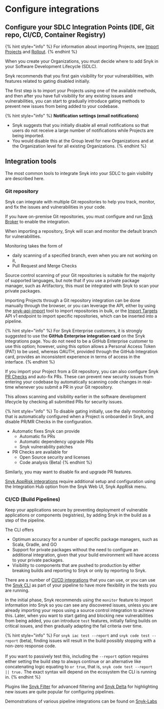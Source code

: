 # Configure integrations

## Configure your SDLC Integration Points (IDE, Git repo, CI/CD, Container Registry)

{% hint style="info" %}
For information about importing Projects, see [Import Projects](../../phase-3-gain-visibility/import-projects.md) and [Rollout](../../phase-5-initial-rollout-to-team/).
{% endhint %}

When you create your Organizations, you must decide where to add Snyk in your Software Development Lifecycle (SDLC).&#x20;

Snyk recommends that you first gain visibility for your vulnerabilities, with features related to gating disabled initially.

The first step is to import your Projects using one of the available methods, and then after you have full visibility for any existing issues and vulnerabilities, you can start to gradually introduce gating methods to prevent new issues from being added to your codebase.

{% hint style="info" %}
**Notification settings (email notifications)**

* Snyk suggests that you initially disable all email notifications so that users do not receive a large number of notifications while Projects are being imported.
* You would disable this at the Group level for new Organizations and at the Organization level for all existing Organizations.
{% endhint %}

## Integration tools

The most common tools to integrate Snyk into your SDLC to gain visibility are described here.

### Git repository

Snyk can integrate with multiple Git repositories to help you track, monitor, and fix the issues and vulnerabilities in your code.

If you have on-premise Git repositories, you must configure and run [Snyk Broker](../../../../enterprise-configuration/snyk-broker/) to enable the integration.

When importing a repository, Snyk will scan and monitor the default branch for vulnerabilities.&#x20;

Monitoring takes the form of

* daily scanning of a specified branch, even when you are not working on it,&#x20;
* Pull Request and Merge Checks

Source control scanning of your Git repositories is suitable for the majority of supported languages, but note that if you use a private package manager, such as Artifactory, this must be integrated with Snyk to scan your private packages.

Importing Projects through a Git repository integration can be done manually through the browser, or you can leverage the API, either by using the [snyk-api-import](../../../../scan-using-snyk/snyk-tools/tool-snyk-api-import/) tool to import repositories in bulk, or the [Import Targets](https://snyk.docs.apiary.io/#reference/import-projects/import/import-targets) API v1 endpoint to import specific repositories, which can be inserted into a pipeline.

{% hint style="info" %}
For Snyk Enterprise customers, it is strongly suggested to use the **GitHub Enterprise integration card** on the Snyk Integrations page. You do not need to be a GitHub Enterprise customer to use this option; however, using this option allows a Personal Access Token (PAT) to be used, whereas OAUTH, provided through the GitHub Integration card, provides an inconsistent experience in terms of access in the interface.
{% endhint %}

If you import your Project from a Git repository, you can also configure Snyk [PR Checks](../../../../scan-with-snyk/pull-requests/pull-request-checks/) and auto-fix PRs. These can prevent new security issues from entering your codebase by automatically scanning code changes in real-time whenever you submit a PR in your Git repository.

This allows scanning and visibility earlier in the software development lifecycle by checking all submitted PRs for security issues.

{% hint style="info" %}
To disable gating initially, use the daily monitoring that is automatically configured when a Project is onboarded in Snyk, and disable PR/MR Checks in the configuration.

* Automatic fixes Snyk can provide
  * Automatic fix PRs
  * Automatic dependency upgrade PRs
  * Snyk vulnerability patches
* PR Checks are available for
  * Open Source security and licenses
  * Code analysis (Beta)
{% endhint %}

&#x20;Similarly, you may want to disable fix and upgrade PR features.

[Snyk AppRisk integrations](../configure-snyk-apprisk-integrations.md#setup-integrations) require additional setup and configuration using the Integration Hub option from the Snyk Web UI, Snyk AppRisk menu.

### CI/CD (Build Pipelines)

Keep your applications secure by preventing deployment of vulnerable applications or components (registries), by adding Snyk in the build as a step of the pipeline.

The CLI offers

* Optimum accuracy for a number of specific package managers, such as Scala, Gradle, and GO
* Support for private packages without the need to configure an additional integration, given that your build environment will have access to your private packages.
* Visibility to components that are pushed to production by either breaking builds and reporting to Snyk or only by reporting to Snyk.

There are a number of [CI/CD integrations](../../../../scm-ide-and-ci-cd-workflow-and-integrations/snyk-ci-cd-integrations/) that you can use, or you can use the [Snyk CLI](../../../../snyk-cli/) as part of your pipeline to have more flexibility in the tests you are running.

In the initial phase, Snyk recommends using the `monitor` feature to import information into Snyk so you can see any discovered issues, unless you are already importing your repos using a source control integration to achieve this. Later, when you want to start gating and blocking new vulnerabilities from being added, you can introduce `test` features, initially failing builds on critical issues, and then gradually adapting the fail criteria over time.

{% hint style="info" %}
For `snyk iac test --report` and `snyk code test --report` (beta), finding issues will result in the build possibly stopping with a non-zero response code. \
\
If you want to passively test this, including the `--report` option requires either setting the build step to always continue or an alternative like concatenating logic equating to `or true`, that is,  `snyk code test --report || true.` The exact syntax will depend on the ecosystem the CLI is running in.&#x20;
{% endhint %}

Plugins like [Snyk Filter](https://docs.snyk.io/snyk-api/other-tools/tool-snyk-filter) for advanced filtering and [Snyk Delta](https://docs.snyk.io/snyk-api/other-tools/tool-snyk-delta) for highlighting new issues are quite popular for configuring pipelines.

Demonstrations of various pipeline integrations can be found on [Snyk-Labs](https://github.com/snyk-labs/snyk-cicd-integration-examples)





